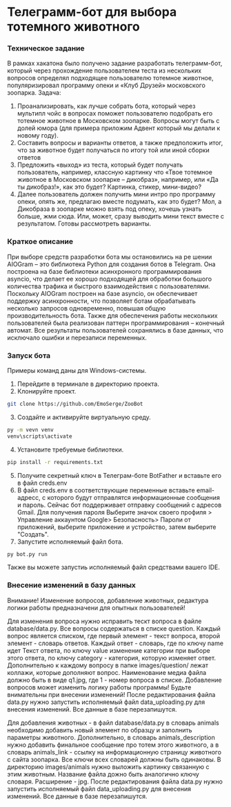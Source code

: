 <h1>Телеграмм-бот для выбора тотемного животного</h1>

<h3>Техническое задание</h3>

В рамках хакатона было получено задание разработать телеграмм-бот, который через прохождение пользователем теста из 
нескольких вопросов определял подходящее пользователю тотемное животное, популяризировал программу опеки и «Клуб Друзей»
московского зоопарка. 
Задача:
1. Проанализировать, как лучше собрать бота, который через мультипл чойс в вопросах поможет пользователю подобрать его тотемное животное в Московском зоопарке.
Вопросы могут быть с долей юмора (для примера приложим Адвент который мы делали к новому году).
2. Составить вопросы и варианты ответов, а также предположить итог, что за животное будет получаться по итогу той или иной сборки ответов
3. Предложить «выход» из теста, который будет получать пользователь, например, классную картинку что «Твое тотемное животное в Московском зоопарке – дикобраз», например, или «Да ты дикобраз!», как это будет?  Картинка, стикер, мини-видео?
4. Далее пользователь должен получить мини интро про программу опеки, опять же, предлагаю вместе подумать, как это будет? Мол, а Дикобраза в зоопарке можно взять под опеку, хочешь узнать больше, жми сюда. Или, может, сразу выводить мини текст вместе с результатом. Готовы рассмотреть варианты.

<h3>Краткое описание</h3>

При выборе средств разработки бота мы остановились на ре шении AIOGram – это библиотека Python для создания ботов в Telegram. Она построена на базе библиотеки асинхронного программирования asyncio, что делает ее хорошо подходящей для обработки большого количества трафика и быстрого взаимодействия с пользователями. Поскольку AIOGram построен на базе asyncio, он обеспечивает поддержку асинхронности, что позволяет ботам обрабатывать несколько запросов одновременно, повышая общую производительность бота. 
Также для обеспечения работы нескольких пользователей была реализован паттерн программирования – конечный автомат. Все результаты пользователей сохранялись в базе данных, что исключало ошибки и перезаписи переменных.


<h3>Запуск бота</h3>

Примеры команд даны для Windows-системы.

1. Перейдите в терминале в директорию проекта. 
2. Клонируйте проект.

```bash
git clone https://github.com/EmoSerge/ZooBot
```
3. Создайте и активируйте виртуальную среду.

```bash
py -m vevn venv
venv\scripts\activate
```

4. Установите требуемые библиотеки.

```bash
pip install -r requirements.txt
```

5. Получите секретный ключ в Телеграм-боте BotFather  и вставьте его в файл creds.env
6. В файл creds.env в соответствующие переменные вставьте email-адресс, с которого будут отправлятся информационные сообщения и пароль. 
Сейчас бот поддерживает отправку сообщений с адресов Gmail. Для получения пароля Выберите значок своего профиля > Управление аккаунтом Google> Безопасность> Пароли от приложений, выберите приложение и устройство, затем выберите "Создать".
7. Запустите исполняемый файл бота.

```bash
py bot.py run
```
Также вы можете запустиь исполняемый файл средствами вашего IDE.


<h3>Внесение изменений в базу данных</h3>

Внимание! Изменение вопросов, добавление животных, редактура логики работы предназначени для опытных пользователей!

Для изменения вопроса нужно исправить тескт вопроса в файле database/data.py. Все вопросы содержаться в списке question.
Каждый вопрос является списком, где первый элемент - текст вопроса, второй элемент - словарь ответов. Каждый ответ - словарь, где по ключу name идет Текст ответа, по ключу value изменение категории при выборе этого ответа, по ключу category - категория, которую изменяет ответ.
Дополнительно к каждому вопросу в папке images/question/ лежат коллажи, которые дополняют вопрос. Наименование медиа файла должно быть в виде q1.jpg, где 1 - номер вопроса в списке.
Добавление вопросов может изменить логику работы программы! Будьте внимательны при внесении изменений!
После редактирования файла data.py нужно запустить исполняемый файл data_uploading.py для внесения изменений. Все данные в базе перезапишутся.

Для добавления животных - в файл database/data.py в словарь animals необходимо добавить новый элемент по образцу и заполнить параметры животного. Дополнительно, в словарь animals_description нужно добавить финальное сообщение про тотем этого животного, а в словарь animals_link - ссылку на информационную страницу животного с сайта зоопарка. Все ключи всех словарей должны быть одинаковы. В директорию images/animals нужно выложить картинку связанную с этим животным. Название файла дожно быть аналогично ключу словаря. Расширение - jpg.
После редактирования файла data.py нужно запустить исполняемый файл data_uploading.py для внесения изменений. Все данные в базе перезапишутся.